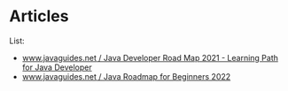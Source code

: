 # Articles

List:
* [www.javaguides.net / Java Developer Road Map 2021 - Learning Path for Java Developer](https://www.javaguides.net/2020/11/java-developer-road-map-learning-path.html)
* [www.javaguides.net / Java Roadmap for Beginners 2022](https://www.javaguides.net/2022/01/java-roadmap-for-beginners.html)
